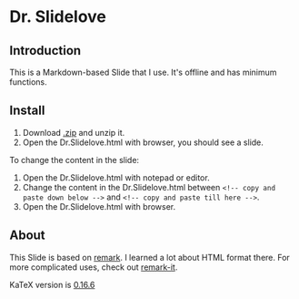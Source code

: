 # Dr. Slidelove

## Introduction

This is a Markdown-based Slide that I use. It's offline and has minimum functions.

## Install

1. Download [.zip](https://github.com/ChenLi2049/Dr.Slidelove/releases) and unzip it.
2. Open the Dr.Slidelove.html with browser, you should see a slide.

To change the content in the slide:

1. Open the Dr.Slidelove.html with notepad or editor.
2. Change the content in the Dr.Slidelove.html between `<!-- copy and paste down below -->` and `<!-- copy and paste till here -->`.
3. Open the Dr.Slidelove.html with browser.

## About

This Slide is based on [remark](https://github.com/gnab/remark). I learned a lot about HTML format there. For more complicated uses, check out [remark-it](https://github.com/1-2-3/remark-it).

KaTeX version is [0.16.6](https://github.com/KaTeX/KaTeX/releases/tag/v0.16.6)
